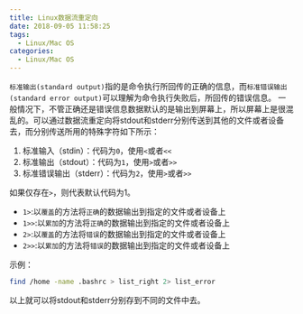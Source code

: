 ```yaml
---
title: Linux数据流重定向
date: 2018-09-05 11:58:25
tags:
  - Linux/Mac OS
categories:
  - Linux/Mac OS
---
```


`标准输出(standard output)`指的是命令执行所回传的正确的信息，而`标准错误输出(standard error output)`可以理解为命令执行失败后，所回传的错误信息。
一般情况下，不管正确还是错误信息数据默认的是输出到屏幕上，所以屏幕上是很混乱的。可以通过数据流重定向将stdout和stderr分别传送到其他的文件或者设备去，而分别传送所用的特殊字符如下所示：
1. 标准输入（stdin）：代码为`0`，使用`<`或者`<<`
2. 标准输出（stdout）：代码为`1`，使用`>`或者`>>`
3. 标准错误输出（stderr）：代码为`2`，使用`>`或者`>>`

<!-- more -->
如果仅存在`>`，则代表默认代码为1。

- `1>`:以`覆盖`的方法将`正确`的数据输出到指定的文件或者设备上
- `1>>`:以`累加`的方法将`正确`的数据输出到指定的文件或者设备上
- `2>`:以`覆盖`的方法将`错误`的数据输出到指定的文件或者设备上
- `2>>`:以`累加`的方法将`错误`的数据输出到指定的文件或者设备上


示例：
```bash
find /home -name .bashrc > list_right 2> list_error
```
以上就可以将stdout和stderr分别存到不同的文件中去。
